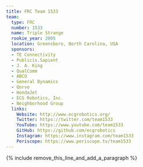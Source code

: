 ```yaml
---
title: FRC Team 1533
team:
  type: FRC
  number: 1533
  name: Triple Strange
  rookie_year: 2005
  location: Greensboro, North Carolina, USA
  sponsors:
  - TE Connectivity
  - Publicis.Sapient
  - J. A. King
  - QualComm
  - ABCO
  - General Dynamics
  - Qorvo
  - HondaJet
  - ECG Robotics, Inc.
  - Neighborhood Group
  links:
    Website: http://www.ecgrobotics.org/
    Twitter: https://twitter.com/team1533
    YouTube: https://www.youtube.com/team1533
    GitHub: https://github.com/ecgrobotics
    Instagram: https://www.instagram.com/team1533
    Periscope: https://www.periscope.tv/team1533
---
```


{% include remove_this_line_and_add_a_paragraph %}